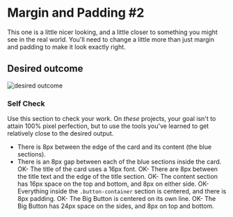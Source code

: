 # Margin and Padding #2

This one is a little nicer looking, and a little closer to something you might see in the real world. You'll need to change a little more than just margin and padding to make it look exactly right.

## Desired outcome
![desired outcome](./desired-outcome.png)

### Self Check
Use this section to check your work. On _these_ projects, your goal isn't to attain 100% pixel perfection, but to use the tools you've learned to get relatively close to the desired output.

- There is 8px between the edge of the card and its content (the blue sections).
- There is an 8px gap between each of the blue sections inside the card.
OK- The title of the card uses a 16px font.
OK- There are 8px between the title text and the edge of the title section.
OK- The content section has 16px space on the top and bottom, and 8px on either side.
OK- Everything inside the `.button-container` section is centered, and there is 8px padding.
OK- The Big Button is centered on its own line.
OK- The Big Button has 24px space on the sides, and 8px on top and bottom.
